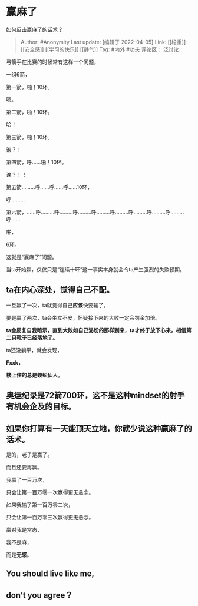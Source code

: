 # 赢麻了
[如何反击赢麻了的话术？](https://www.zhihu.com/question/451560446/answer/2424827798)

> Author: #Anonymity
> Last update: [编辑于 2022-04-05]
> Link: [[稳重]] [[安全感]] [[学习的快乐]] [[静气]]
> Tag: #内外 #功夫
> 评论区：
> 泛讨论：

弓箭手在比赛的时候常有这样一个问题，

一组6箭，

第一箭，啪！10环。

嗯。

第二箭，啪！10环。

哈！

第三箭，啪！10环。

诶？！

第四箭，呼……啪！10环。

诶？！！

第五箭………呼……呼……呼……10环，

呼………

第六箭，……呼………呼………呼………呼………呼………呼………呼………呼………呼……

啪，

6环。

这就是“赢麻了”问题。

当ta开始赢，仅仅只是“连续十环”这一事实本身就会令ta产生强烈的失败预期。

## **ta在内心深处，觉得自己不配。**

一旦赢了一次，ta就觉得自己**应该**快要输了。

要是赢了两次，ta会坐立不安，怀疑接下来的大败一定会罚金加倍。

**ta会反复自我暗示，直到大败如自己渴盼的那样到来，ta才终于放下心来，相信第二只靴子已经落地了。**

ta还没躺平，就会发现，

**Fxxk，**

**楼上住的总是蜈蚣仙人。**

## 奥运纪录是72箭700环，这不是这种mindset的射手有机会企及的目标。

## 如果你打算有一天能顶天立地，你就少说这种赢麻了的话术。

是的，老子是赢了。

而且还要再赢。

我赢了一百万次，

只会让第一百万零一次赢得更无悬念。

如果我输了第一百万零二次，

只会让第一百万零三次赢得更无悬念。

赢对我是常态，

我不是麻，

而是**无感**。

## You should live like me,

## don’t you agree？
